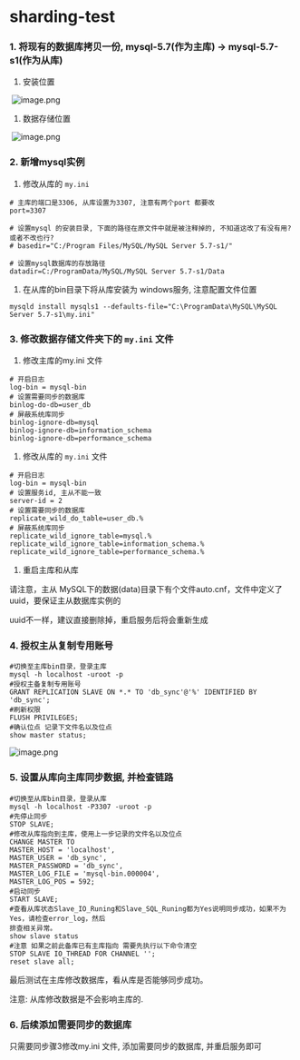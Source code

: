 # sharding-test

### 1. 将现有的数据库拷贝一份, mysql-5.7(作为主库) -> mysql-5.7-s1(作为从库)

1. 安装位置

​      ![image.png](https://cdn.nlark.com/yuque/0/2020/png/1008903/1591060840768-c5e19053-2c2e-4102-95e1-b94fcbaad196.png)

1. 数据存储位置

​    ![image.png](https://cdn.nlark.com/yuque/0/2020/png/1008903/1591060942132-fee8ec0e-740b-46ed-a1bd-7e9db3e749e3.png)

### 2. 新增mysql实例

1. 修改从库的 `my.ini` 

```
# 主库的端口是3306, 从库设置为3307, 注意有两个port 都要改
port=3307

# 设置mysql 的安装目录, 下面的路径在原文件中就是被注释掉的, 不知道这改了有没有用?或者不改也行?
# basedir="C:/Program Files/MySQL/MySQL Server 5.7-s1/"

# 设置mysql数据库的存放路径
datadir=C:/ProgramData/MySQL/MySQL Server 5.7-s1/Data
```

1. 在从库的bin目录下将从库安装为 windows服务, 注意配置文件位置

```
mysqld install mysqls1 --defaults-file="C:\ProgramData\MySQL\MySQL Server 5.7-s1\my.ini"
```

### 3. 修改数据存储文件夹下的 `my.ini` 文件

1. 修改主库的my.ini 文件

```
# 开启日志
log-bin = mysql-bin
# 设置需要同步的数据库
binlog-do-db=user_db
# 屏蔽系统库同步
binlog-ignore-db=mysql
binlog-ignore-db=information_schema
binlog-ignore-db=performance_schema
```

1. 修改从库的 `my.ini` 文件

```
# 开启日志
log-bin = mysql-bin
# 设置服务id, 主从不能一致
server-id = 2
# 设置需要同步的数据库
replicate_wild_do_table=user_db.%
# 屏蔽系统库同步
replicate_wild_ignore_table=mysql.%
replicate_wild_ignore_table=information_schema.%
replicate_wild_ignore_table=performance_schema.%
```

1. 重启主库和从库

请注意，主从 MySQL下的数据(data)目录下有个文件auto.cnf，文件中定义了uuid，要保证主从数据库实例的

uuid不一样，建议直接删除掉，重启服务后将会重新生成

### 4. 授权主从复制专用账号

```
#切换至主库bin目录，登录主库
mysql ‐h localhost ‐uroot ‐p
#授权主备复制专用账号
GRANT REPLICATION SLAVE ON *.* TO 'db_sync'@'%' IDENTIFIED BY 'db_sync';
#刷新权限
FLUSH PRIVILEGES;
#确认位点 记录下文件名以及位点
show master status;
```

![image.png](https://cdn.nlark.com/yuque/0/2020/png/1008903/1591177729876-05979b58-52b5-4bdf-adb2-34f7ec0dc8a1.png)



### 5. 设置从库向主库同步数据, 并检查链路

```
#切换至从库bin目录，登录从库
mysql ‐h localhost ‐P3307 ‐uroot ‐p
#先停止同步
STOP SLAVE;
#修改从库指向到主库，使用上一步记录的文件名以及位点
CHANGE MASTER TO
MASTER_HOST = 'localhost',
MASTER_USER = 'db_sync',
MASTER_PASSWORD = 'db_sync',
MASTER_LOG_FILE = 'mysql-bin.000004',
MASTER_LOG_POS = 592;
#启动同步
START SLAVE;
#查看从库状态Slave_IO_Runing和Slave_SQL_Runing都为Yes说明同步成功，如果不为Yes，请检查error_log，然后
排查相关异常。
show slave status
#注意 如果之前此备库已有主库指向 需要先执行以下命令清空
STOP SLAVE IO_THREAD FOR CHANNEL '';
reset slave all;
```

最后测试在主库修改数据库，看从库是否能够同步成功。

注意: 从库修改数据是不会影响主库的.



### 6. 后续添加需要同步的数据库

只需要同步骤3修改my.ini 文件, 添加需要同步的数据库, 并重启服务即可